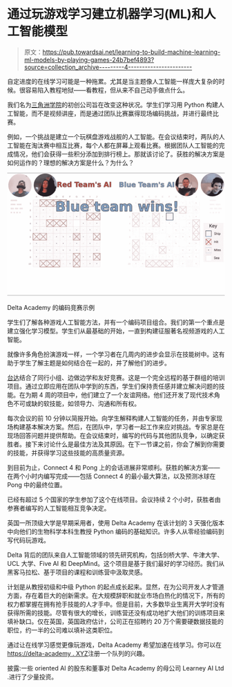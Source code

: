 # 通过玩游戏学习建立机器学习(ML)和人工智能模型

> 原文：<https://pub.towardsai.net/learning-to-build-machine-learning-ml-models-by-playing-games-24b7bef4893?source=collection_archive---------4----------------------->

自定进度的在线学习可能是一种拖累。尤其是当主题像人工智能一样庞大复杂的时候。很容易陷入教程地狱——看教程，但从来不自己动手做点什么。

我们名为[三角洲学院](https://delta-academy.xyz)的初创公司旨在改变这种状况。学生们学习用 Python 构建人工智能，而不是视频讲座，而是通过团队比赛赢得现场编码挑战，并进行最终比赛。

例如，一个挑战是建立一个玩棋盘游戏战舰的人工智能。在会议结束时，两队的人工智能在淘汰赛中相互比赛，每个人都在屏幕上观看比赛。根据团队人工智能的完成情况，他们会获得一些积分添加到排行榜上。那就该讨论了。获胜的解决方案是如何运作的？理想的解决方案是什么？为什么？

![](img/f8c910e5048db3555dbb86fb406a9eae.png)

Delta Academy 的编码竞赛示例

学生们了解各种游戏人工智能方法，并有一个编码项目组合。我们的第一个重点是建立强化学习模型。学生们从最基础的开始，一直到构建征服著名视频游戏的人工智能。

就像许多角色扮演游戏一样，一个学习者在几周内的进步会显示在技能树中。这有助于学生了解主题是如何结合在一起的，并了解他们的进步。

[台达](https://delta-academy.xyz)结合了同行小组、边做边学和友好竞赛。这是一个完全远程的基于群组的培训项目。通过立即应用在团队中学到的东西，学生们保持责任感并建立解决问题的技能。在为期 4 周的项目中，他们建立了一个友谊网络。他们还开发了现代技术角色不可或缺的软技能，如领导力、沟通和所有权。

每次会议的前 10 分钟以简报开始。向学生解释构建人工智能的任务，并由专家现场构建基本解决方案。然后，在团队中，学习者一起工作来应对挑战。专家总是在现场回答问题并提供帮助。在会议结束时，编写的代码与其他团队竞争，以确定获胜者。接下来讨论什么是最佳方法及其原因。在下一节课之前，你会了解到你需要的技能，并获得学习这些技能的高质量资源。

到目前为止，Connect 4 和 Pong 上的会话进展非常顺利。获胜的解决方案——在两个小时内编写完成——包括 Connect 4 的最小最大算法，以及预测冰球在 Pong 中的最终位置。

已经有超过 5 个国家的学生参加了这个在线项目。会议持续 2 个小时，获胜者由参赛者编写的人工智能相互竞争决定。

英国一所顶级大学是早期采用者，使用 Delta Academy 在该计划的 3 天强化版本中向他们的生物科学本科生教授 Python 编码的基础知识。许多人从零经验编码到写代码玩游戏。

Delta 背后的团队来自人工智能领域的领先研究机构，包括剑桥大学、牛津大学、UCL 大学、Five AI 和 DeepMind。这个项目是基于我们最好的学习经历。我们从黑客马拉松、基于项目的课程和训练营中汲取灵感。

计划是从教授初级和中级 Python 的起点成长起来。显然，在为公司开发人才管道方面，存在着巨大的创新需求。在大规模辞职和就业市场白热化的情况下，所有的权力都掌握在拥有抢手技能的人才手中。但是目前，大多数毕业生离开大学时没有获得所需的技能。尽管有很大的增长，训练营还没有成功地扩大他们的训练项目来填补缺口。仅在英国，英国政府估计，公司正在招聘约 20 万个需要硬数据技能的职位，约一半的公司难以填补这类职位。

通过让在线学习感觉更像玩游戏，Delta Academy 希望加速在线学习。你可以在[https://delta-academy . XYZ](https://delta-academy.xyz/)注册一个队列的兴趣。

披露:一些 oriented AI 的股东和董事对 Delta Academy 的母公司 Learney AI Ltd .进行了少量投资。